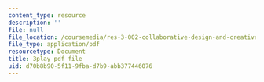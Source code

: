 ```yaml
---
content_type: resource
description: ''
file: null
file_location: /coursemedia/res-3-002-collaborative-design-and-creative-expression-with-arduino-microcontrollers-january-iap-2017/d70b8b905f119fbad7b9abb377446076_2039260.pdf
file_type: application/pdf
resourcetype: Document
title: 3play pdf file
uid: d70b8b90-5f11-9fba-d7b9-abb377446076
---
```

